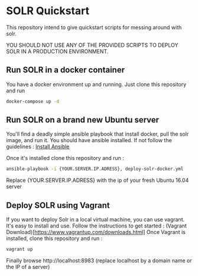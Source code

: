 # SOLR Quickstart

This repository intend to give quickstart scripts for messing around with solr.

YOU SHOULD NOT USE ANY OF THE PROVIDED SCRIPTS TO DEPLOY SOLR IN A PRODUCTION ENVIRONMENT.

## Run SOLR in a docker container
You have a docker environment up and running. Just clone this repository and run

```sh
docker-compose up -d
```

## Run SOLR on a brand new Ubuntu server
You'll find a deadly simple ansible playbook that install docker, pull the solr image, and run it.
You should have ansible installed. If not follow the guidelines : [Install Ansible](http://docs.ansible.com/ansible/intro_installation.html)



Once it's installed clone this repository and run :
```sh
ansible-playbook -i {YOUR.SERVER.IP.ADRESS}, deploy-solr-docker.yml
```

Replace {YOUR.SERVER.IP.ADRESS} with the ip of your fresh Ubuntu 16.04 server

## Deploy SOLR using Vagrant
If you want to deploy Solr in a local virtual machine, you can use vagrant.
It's easy to install and use.
Follow the instructions to get started : (Vagrant Download)[https://www.vagrantup.com/downloads.html]
Once Vagrant is installed, clone this repository and run :

```sh
vagrant up
```

Finally browse http://localhost:8983 (replace localhost by a domain name or the IP of a server)

